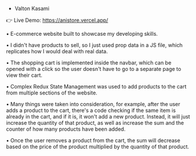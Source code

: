 - Valton Kasami

👉 Live Demo: https://anistore.vercel.app/

• E-commerce website built to showcase my developing skills.

• I didn't have products to sell, so I just used prop data in a JS file, which replicates how I would deal with real data.

• The shopping cart is implemented inside the navbar, which can be opened with a click so the user doesn't have to go to a separate page to view their cart.

• Complex Redux State Management was used to add products to the cart from multiple sections of the website.

• Many things were taken into consideration, for example, after the user adds a product to the cart, there's a code checking if the same item is already in the cart, and if it is, it won't add a new product. Instead, it will just increase the quantity of that product, as well as increase the sum and the counter of how many products have been added.

• Once the user removes a product from the cart, the sum will decrease based on the price of the product multiplied by the quantity of that product.
